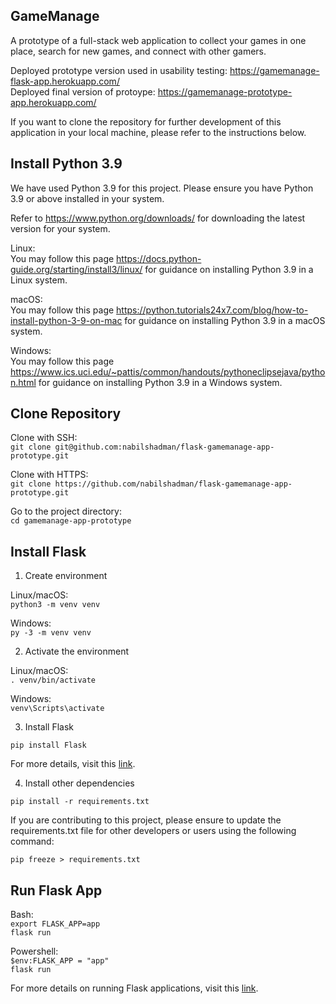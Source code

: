 ## GameManage
A prototype of a full-stack web application to collect your games in one place, search for new games, and connect with other gamers.  

Deployed prototype version used in usability testing: https://gamemanage-flask-app.herokuapp.com/  
Deployed final version of protoype: https://gamemanage-prototype-app.herokuapp.com/  

If you want to clone the repository for further development of this application in your local machine, please refer to the instructions below.  


## Install Python 3.9  
We have used Python 3.9 for this project. Please ensure you have Python 3.9 or above installed in your system.  

Refer to https://www.python.org/downloads/ for downloading the latest version for your system.  

Linux:  
You may follow this page https://docs.python-guide.org/starting/install3/linux/ for guidance on installing Python 3.9 in a Linux system.  

macOS:  
You may follow this page https://python.tutorials24x7.com/blog/how-to-install-python-3-9-on-mac for guidance on installing Python 3.9 in a macOS system.  

Windows:  
You may follow this page https://www.ics.uci.edu/~pattis/common/handouts/pythoneclipsejava/python.html for guidance on installing Python 3.9 in a Windows system.  




## Clone Repository

Clone with SSH:  
```git clone git@github.com:nabilshadman/flask-gamemanage-app-prototype.git```      

Clone with HTTPS:   
```git clone https://github.com/nabilshadman/flask-gamemanage-app-prototype.git```     

Go to the project directory:  
```cd gamemanage-app-prototype```      




## Install Flask  
1. Create environment  

Linux/macOS:  
```python3 -m venv venv```    

Windows:  
```py -3 -m venv venv```    

2. Activate the environment  

Linux/macOS:  
```. venv/bin/activate```    

Windows:  
```venv\Scripts\activate```    

3. Install Flask  

```pip install Flask```    

For more details, visit this [link](https://flask.palletsprojects.com/en/2.0.x/installation/).   

4. Install other dependencies  

```pip install -r requirements.txt```    

If you are contributing to this project, please ensure to update the requirements.txt file for other developers or users using the following command:  

```pip freeze > requirements.txt```    




## Run Flask App  

Bash:  
```export FLASK_APP=app```    
```flask run```    

Powershell:  
```$env:FLASK_APP = "app"```    
```flask run```    

For more details on running Flask applications, visit this [link](https://flask.palletsprojects.com/en/2.0.x/quickstart/).    
